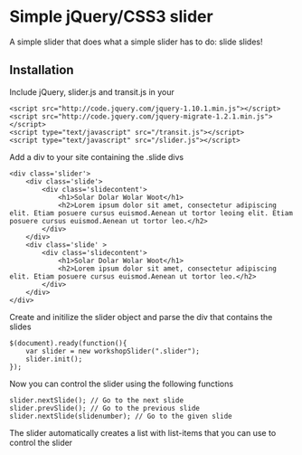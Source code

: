 Simple jQuery/CSS3 slider
=========================

A simple slider that does what a simple slider has to do: slide slides!

Installation
------------

Include jQuery, slider.js and transit.js in your <head></head>
```code
<script src="http://code.jquery.com/jquery-1.10.1.min.js"></script>
<script src="http://code.jquery.com/jquery-migrate-1.2.1.min.js"></script>
<script type="text/javascript" src="/transit.js"></script>
<script type="text/javascript" src="/slider.js"></script>
```

Add a div to your site containing the .slide divs
```code
<div class='slider'>
	<div class='slide'>
		<div class='slidecontent'>
			<h1>Solar Dolar Wolar Woot</h1>
			<h2>Lorem ipsum dolor sit amet, consectetur adipiscing elit. Etiam posuere cursus euismod.Aenean ut tortor leoing elit. Etiam posuere cursus euismod.Aenean ut tortor leo.</h2>
		</div>
	</div>
	<div class='slide' >
		<div class='slidecontent'>
			<h1>Solar Dolar Wolar Woot</h1>
			<h2>Lorem ipsum dolor sit amet, consectetur adipiscing elit. Etiam posuere cursus euismod.Aenean ut tortor leo.</h2>
		</div>
	</div>
</div>
```

Create and initilize the slider object and parse the div that contains the slides
```code
$(document).ready(function(){	
	var slider = new workshopSlider(".slider");
	slider.init();
});
```

Now you can control the slider using the following functions
```code
slider.nextSlide(); // Go to the next slide
slider.prevSlide(); // Go to the previous slide
slider.nextSlide(slidenumber); // Go to the given slide
```

The slider automatically creates a list with list-items that you can use to control the slider